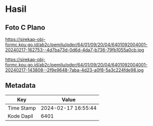 # Hasil

## Foto C Plano

https://sirekap-obj-formc.kpu.go.id/ab2c/pemilu/pdpr/64/01/09/20/04/6401092004001-20240217-162753--4d7ba73d-0d6d-4da7-b736-79fb1055a0cb.jpg

https://sirekap-obj-formc.kpu.go.id/ab2c/pemilu/pdpr/64/01/09/20/04/6401092004001-20240217-143808--2f9e9648-7aba-4d23-a0f8-5a3c224fde98.jpg


## Metadata

| Key        | Value               |
| ---------- | ------------------- |
| Time Stamp | 2024-02-17 16:55:44 |
| Kode Dapil | 6401                |



